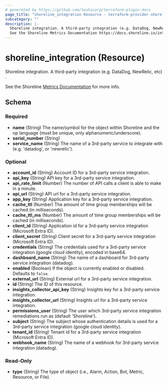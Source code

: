 ```yaml
---
# generated by https://github.com/hashicorp/terraform-plugin-docs
page_title: "shoreline_integration Resource - terraform-provider-shoreline"
subcategory: ""
description: |-
  Shoreline integration. A third-party integration (e.g. DataDog, NewRelic, etc) .
  See the Shoreline Metrics Documentation https://docs.shoreline.io/integrations for more info.
---
```


# shoreline_integration (Resource)

Shoreline integration. A third-party integration (e.g. DataDog, NewRelic, etc) .

See the Shoreline [Metrics Documentation](https://docs.shoreline.io/integrations) for more info.



<!-- schema generated by tfplugindocs -->
## Schema

### Required

- **name** (String) The name/symbol for the object within Shoreline and the op language (must be unique, only alphanumeric/underscore).
- **serial_number** (String)
- **service_name** (String) The name of a 3rd-party service to integrate with (e.g. 'datadog', or 'newrelic').

### Optional

- **account_id** (String) Account ID for a 3rd-party service integration.
- **api_key** (String) API key for a 3rd-party service integration.
- **api_rate_limit** (Number) The number of API calls a client is able to make in a minute.
- **api_url** (String) API url for a 3rd-party service integration.
- **app_key** (String) Application key for a 3rd-party service integration.
- **cache_ttl** (Number) The amount of time group memberships will be cached (in milliseconds).
- **cache_ttl_ms** (Number) The amount of time group memberships will be cached (in milliseconds).
- **client_id** (String) Application id for a 3rd-party service integration (Microsoft Entra ID).
- **client_secret** (String) Client secret for a 3rd-party service integration (Microsoft Entra ID).
- **credentials** (String) The credentials used for a 3rd-party service integration (google cloud identity), encoded in base64.
- **dashboard_name** (String) The name of a dashboard for 3rd-party service integration (datadog).
- **enabled** (Boolean) If the object is currently enabled or disabled. Defaults to `false`.
- **external_url** (String) External url for a 3rd-party service integration.
- **id** (String) The ID of this resource.
- **insights_collector_api_key** (String) Insights key for a 3rd-party service integration.
- **insights_collector_url** (String) Insights url for a 3rd-party service integration.
- **permissions_user** (String) The user which 3rd-party service integration remediations run as (default 'Shoreline').
- **subject** (String) The subject whose authentication details is used for a 3rd-party service integration (google cloud identity).
- **tenant_id** (String) Tenant id for a 3rd-party service integration (Microsoft Entra ID).
- **webhook_name** (String) The name of a webhook for 3rd-party service integration (datadog).

### Read-Only

- **type** (String) The type of object (i.e., Alarm, Action, Bot, Metric, Resource, or File).


